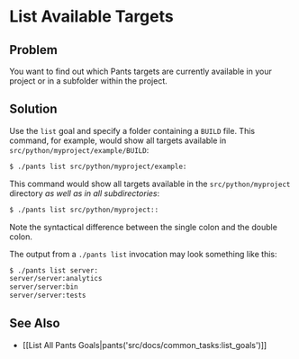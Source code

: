 # List Available Targets

## Problem

You want to find out which Pants targets are currently available in your project or in a subfolder within the project.

## Solution

Use the `list` goal and specify a folder containing a `BUILD` file. This command, for example, would show all targets available in `src/python/myproject/example/BUILD`:

```bash
$ ./pants list src/python/myproject/example:
```

This command would show all targets available in the `src/python/myproject` directory *as well as in all subdirectories*:

```bash
$ ./pants list src/python/myproject::
```

Note the syntactical difference between the single colon and the double colon.

The output from a `./pants list` invocation may look something like this:

```bash
$ ./pants list server:
server/server:analytics
server/server:bin
server/server:tests
```

## See Also

* [[List All Pants Goals|pants('src/docs/common_tasks:list_goals')]]
